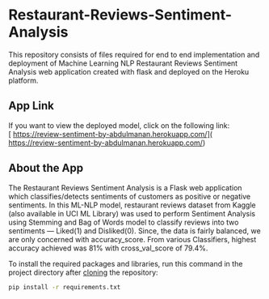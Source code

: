 # Restaurant-Reviews-Sentiment-Analysis



This repository consists of files required for end to end implementation and deployment of Machine Learning NLP Restaurant Reviews Sentiment Analysis web application created with flask and deployed on the Heroku platform.



## App Link
If you want to view the deployed model, click on the following link:<br />
[ https://review-sentiment-by-abdulmanan.herokuapp.com/]( https://review-sentiment-by-abdulmanan.herokuapp.com/)



## About the App
The Restaurant Reviews Sentiment Analysis is a Flask web application which classifies/detects sentiments of customers as positive or negative sentiments. In this ML-NLP model, restaurant reviews dataset from Kaggle (also available in UCI ML Library) was used to perform Sentiment Analysis using Stemming and Bag of Words model to classify reviews into two sentiments — Liked(1) and Disliked(0). Since, the data is fairly balanced, we are only concerned with accuracy_score. From various Classifiers, highest accuracy achieved was 81% with cross_val_score of 79.4%.

 To install the required packages and libraries, run this command in the project directory after [cloning](https://www.howtogeek.com/451360/how-to-clone-a-github-repository/) the repository:
```bash
pip install -r requirements.txt
```
